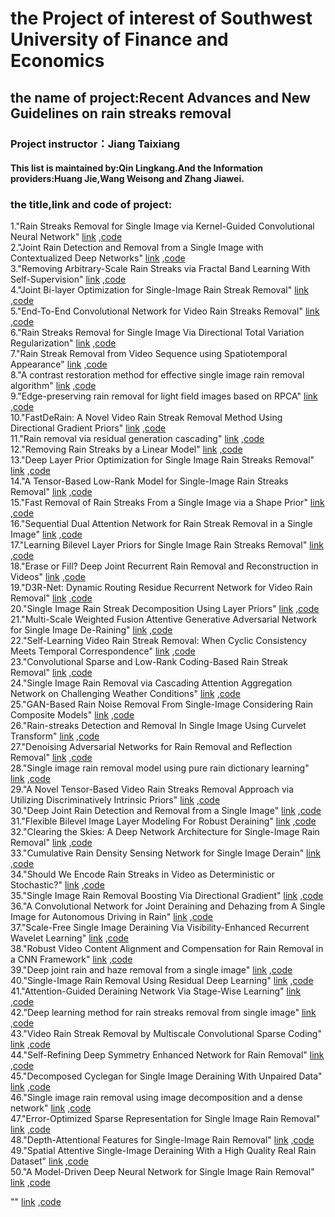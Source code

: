 # the Project of interest of Southwest University of Finance and Economics 
## the name of project:Recent Advances and New Guidelines on rain streaks removal
### Project instructor：Jiang Taixiang 
#### This list is maintained by:Qin Lingkang.And the Information providers:Huang Jie,Wang Weisong and Zhang Jiawei.

### the title,link and code of project:
1."Rain Streaks Removal for Single Image via Kernel-Guided Convolutional Neural Network" [link](https://ieeexplore.ieee.org/stamp/stamp.jsp?arnumber=9173811) ,[code](https://github.com/owuchangyuo/owuchangyuo.github.io/find/2fa2c7121938f1f4a390d510c5febaaf1b264987)</br> 
2."Joint Rain Detection and Removal from a Single Image with Contextualized Deep Networks" [link](https://ieeexplore.ieee.org/stamp/stamp.jsp?arnumber=8627954) ,[code](https://github.com/AlexHex7/alexHex7.github.io/find/1f069a25bb883df6339f59e3bbf92c616c7992d4)</br>
3."Removing Arbitrary-Scale Rain Streaks via Fractal Band Learning With Self-Supervision" [link](https://ieeexplore.ieee.org/stamp/stamp.jsp?arnumber=9096511) ,[code](https://github.com/flyywh/flyywh.github.io/find/710cc0b43693c298ce3551b664a5d6713af3931d)</br>
4."Joint Bi-layer Optimization for Single-Image Rain Streak Removal" [link](https://ieeexplore.ieee.org/stamp/stamp.jsp?arnumber=8237538) ,[code](https://github.com/Ir1d/ir1d/find/5516895b9baa65ade32484ed073b9b2f5e6a2b53)</br>
5."End-To-End Convolutional Network for Video Rain Streaks Removal" [link](https://ieeexplore.ieee.org/stamp/stamp.jsp?arnumber=8803375) ,[code](https://github.com/ShirleyGxd/EEVRSR/find/f48b9958a606cc4f331c9b83dc389f714fdabe10)</br>
6."Rain Streaks Removal for Single Image Via Directional Total Variation Regularization" [link](https://ieeexplore.ieee.org/stamp/stamp.jsp?arnumber=8803245) ,[code](https://github.com/zhaoxile/zhaoxile.github.io/find/34ea79097044da8e64f63fcd1a019db1fa1632ac)</br>
7."Rain Streak Removal from Video Sequence using Spatiotemporal Appearance" [link](https://ieeexplore.ieee.org/stamp/stamp.jsp?arnumber=8946080) ,[code](https://github.com/ebrach/papertitletrends/find/8ca6383e64bf4eef74cf029774eb736fc9bf2da9)</br>
8."A contrast restoration method for effective single image rain removal algorithm" [link](https://ieeexplore.ieee.org/stamp/stamp.jsp?arnumber=8369644) ,[code](https://github.com/Ir1d/lowLevelVision/find/5543032c70443b0bd47755959dc44853d379876f)</br>
9."Edge-preserving rain removal for light field images based on RPCA" [link](https://ieeexplore.ieee.org/stamp/stamp.jsp?arnumber=8096066) ,[code](https://github.com/jchenhkg/jchenhkg.github.io/find/fb40a882f63e0ffaa8691d98842f6d34e3187252)</br>
10."FastDeRain: A Novel Video Rain Streak Removal Method Using Directional Gradient Priors" [link](https://ieeexplore.ieee.org/stamp/stamp.jsp?arnumber=8531762) ,[code](https://github.com/zhaoxile/FastDeRain_-A-Novel-Video-Rain-Streak-Removal-Method-Using-Directional-Gradient-Priors/find/986d5604b9d456015992c4340a28d317f65b9c91)</br>
11."Rain removal via residual generation cascading" [link](https://ieeexplore.ieee.org/stamp/stamp.jsp?arnumber=8305092) ,[code](https://github.com/Ir1d/lowLevelVision/find/5543032c70443b0bd47755959dc44853d379876f)</br>
12."Removing Rain Streaks by a Linear Model" [link](https://ieeexplore.ieee.org/stamp/stamp.jsp?arnumber=9040604) ,[code](https://github.com/chrimerss/RemoteSensingandComputerVision/find/ade86ff4a07f45600597dc9baa4297b94378a5c7)</br>
13."Deep Layer Prior Optimization for Single Image Rain Streaks Removal" [link](https://ieeexplore.ieee.org/stamp/stamp.jsp?arnumber=8461892) ,[code](https://github.com/chrimerss/RemoteSensingandComputerVision/find/ade86ff4a07f45600597dc9baa4297b94378a5c7)</br>
14."A Tensor-Based Low-Rank Model for Single-Image Rain Streaks Removal" [link](https://ieeexplore.ieee.org/stamp/stamp.jsp?arnumber=8744208) ,[code](https://github.com/TaiXiangJiang/Rain-streaks-removal/find/ac2298c1cecfbe037a397dcbef4e6b5468db0ebc)</br>
15."Fast Removal of Rain Streaks From a Single Image via a Shape Prior" [link](https://ieeexplore.ieee.org/stamp/stamp.jsp?arnumber=8488482) ,[code](https://ieeexplore.ieee.org/stamp/stamp.jsp?arnumber=8488482)</br>
16."Sequential Dual Attention Network for Rain Streak Removal in a Single Image" [link](https://ieeexplore.ieee.org/stamp/stamp.jsp?arnumber=9206069) ,[code](https://github.com/fityanul/SDAN-for-Rain-Removal/find/4f3b48a7d6cdd29c64e3976fdd6948e84d16f5c8)</br>
17."Learning Bilevel Layer Priors for Single Image Rain Streaks Removal" [link](https://ieeexplore.ieee.org/stamp/stamp.jsp?arnumber=8586910) ,[code](https://github.com/hongwang01/Video-and-Single-Image-Deraining/find/45cc728a19840498a3f3f7e2af1b2ddb40a25d7d)</br>
18."Erase or Fill? Deep Joint Recurrent Rain Removal and Reconstruction in Videos" [link](https://ieeexplore.ieee.org/stamp/stamp.jsp?arnumber=8578439) ,[code](https://github.com/cvpaperchallenge/CVPR2018_Survey/find/4800c41fb20d8e4bf3997508bd7482251cefe76b)</br>
19."D3R-Net: Dynamic Routing Residue Recurrent Network for Video Rain Removal" [link](https://ieeexplore.ieee.org/stamp/stamp.jsp?arnumber=8464098) ,[code](https://github.com/nnUyi/DerainZoo/find/5bb4e7366a2666a9986c3ba9c44a09739ce11588)</br>
20."Single Image Rain Streak Decomposition Using Layer Priors" [link](https://ieeexplore.ieee.org/stamp/stamp.jsp?arnumber=7934436) ,[code](https://github.com/TaiXiangJiang/Rain-streaks-removal/find/ac2298c1cecfbe037a397dcbef4e6b5468db0ebc)</br>
21."Multi-Scale Weighted Fusion Attentive Generative Adversarial Network for Single Image De-Raining" [link](https://ieeexplore.ieee.org/stamp/stamp.jsp?arnumber=9047869) ,[code](https://github.com/Ir1d/lowLevelVision/find/5543032c70443b0bd47755959dc44853d379876f)</br>
22."Self-Learning Video Rain Streak Removal: When Cyclic Consistency Meets Temporal Correspondence" [link](https://ieeexplore.ieee.org/stamp/stamp.jsp?arnumber=9157394) ,[code](https://github.com/flyywh/CVPR-2020-Self-Rain-Removal/find/360ec08c07873608703ff5e371b4f80fcf92eb5e)</br>
23."Convolutional Sparse and Low-Rank Coding-Based Rain Streak Removal" [link](https://ieeexplore.ieee.org/stamp/stamp.jsp?arnumber=7926728) ,[code](https://github.com/York1996OutLook/countWords/find/da1fbba6b2900149ce730e0611e4d15ceb05a5ee)</br>
24."Single Image Rain Removal via Cascading Attention Aggregation Network on Challenging Weather Conditions" [link](https://ieeexplore.ieee.org/stamp/stamp.jsp?arnumber=8931602) ,[code](https://github.com/wsustcid/Conference_CV_Robotics/find/750efbeb706c7059907082d63c8284d78eb18c25)</br>
25."GAN-Based Rain Noise Removal From Single-Image Considering Rain Composite Models" [link](https://ieeexplore.ieee.org/stamp/stamp.jsp?arnumber=9016251) ,[code](https://github.com/takuro-matsui/ResDerainGAN/find/9979e436ef19e7f0f724cf9d69ca5fe7c1eaebee)</br>
26."Rain-streaks Detection and Removal In Single Image Using Curvelet Transform" [link](https://ieeexplore.ieee.org/stamp/stamp.jsp?arnumber=9035161) ,[code](https://github.com/gorlapraveen/The-Learning-Documentation-Project/find/d752e266e55e0458f329b68aebc0234e538c27bf)</br>
27."Denoising Adversarial Networks for Rain Removal and Reflection Removal" [link](https://ieeexplore.ieee.org/stamp/stamp.jsp?arnumber=8803225) ,[code](https://github.com/Ir1d/lowLevelVision/find/5543032c70443b0bd47755959dc44853d37987)</br>
28."Single image rain removal model using pure rain dictionary learning" [link](https://ieeexplore.ieee.org/stamp/stamp.jsp?arnumber=8826742) ,[code](https://github.com/MoyangSensei/MoyangSensei.github.io/find/5b9c201d99179d3c41becab3aa82585446628b44)</br>
29."A Novel Tensor-Based Video Rain Streaks Removal Approach via Utilizing Discriminatively Intrinsic Priors" [link](https://ieeexplore.ieee.org/stamp/stamp.jsp?arnumber=8099784) ,[code](https://github.com/zhaoxile/FastDeRain_-A-Novel-Video-Rain-Streak-Removal-Method-Using-Directional-Gradient-Priors/find/986d5604b9d456015992c4340a28d317f65b9c91)</br>
30."Deep Joint Rain Detection and Removal from a Single Image" [link](https://ieeexplore.ieee.org/stamp/stamp.jsp?arnumber=8099666) ,[code](https://github.com/AlexHex7/alexHex7.github.io/find/1f069a25bb883df6339f59e3bbf92c616c7992d4)</br>
31."Flexible Bilevel Image Layer Modeling For Robust Deraining" [link](https://ieeexplore.ieee.org/stamp/stamp.jsp?arnumber=9102782) ,[code](https://github.com/wsustcid/Conference_CV_Robotics/find/750efbeb706c7059907082d63c8284d78eb18c25)</br>
32."Clearing the Skies: A Deep Network Architecture for Single-Image Rain Removal" [link](https://ieeexplore.ieee.org/stamp/stamp.jsp?arnumber=7893758) ,[code](https://github.com/zhaoxile/zhaoxile.github.io/find/6f69271708d155042722ea93223bdcee9af69dfd)</br>
33."Cumulative Rain Density Sensing Network for Single Image Derain" [link](https://ieeexplore.ieee.org/stamp/stamp.jsp?arnumber=9001158) ,[code](https://github.com/peylnog/CRDNet/find/a7692bc0a9673390a0ac8da82221ddb34541a967)</br>
34."Should We Encode Rain Streaks in Video as Deterministic or Stochastic?" [link](https://ieeexplore.ieee.org/stamp/stamp.jsp?arnumber=8237537) ,[code](https://github.com/wwzjer/RainRemoval_ICCV2017/find/671c96fafb3252110723bc00eef53a36b29ef252)</br>
35."Single Image Rain Removal Boosting Via Directional Gradient" [link](https://ieeexplore.ieee.org/stamp/stamp.jsp?arnumber=9102800) ,[code](https://github.com/nnUyi/DiG-CoM/find/3d1ea029c2c9d254d2c041dbf96c78464d05f64c)</br>
36."A Convolutional Network for Joint Deraining and Dehazing from A Single Image for Autonomous Driving in Rain" [link](https://ieeexplore.ieee.org/stamp/stamp.jsp?arnumber=8967644) ,[code](https://github.com/Owen-Liuyuxuan/papers_reading_sharing.github.io/find/3800d694ff1fe0370e2ca31a52286a9fe50a1996)</br>
37."Scale-Free Single Image Deraining Via Visibility-Enhanced Recurrent Wavelet Learning" [link](https://ieeexplore.ieee.org/stamp/stamp.jsp?arnumber=8610325) ,[code](https://github.com/hongwang01/Video-and-Single-Image-Deraining/find/45cc728a19840498a3f3f7e2af1b2ddb40a25d7d)</br>
38."Robust Video Content Alignment and Compensation for Rain Removal in a CNN Framework" [link](https://ieeexplore.ieee.org/stamp/stamp.jsp?arnumber=8578756) ,[code](https://github.com/cvpaperchallenge/CVPR2018_Survey/find/28893bf8eef250e0f081015d8aaff97d8cbd77cf)</br>
39."Deep joint rain and haze removal from a single image" [link](https://ieeexplore.ieee.org/stamp/stamp.jsp?arnumber=8545729) ,[code](https://github.com/AlexHex7/alexHex7.github.io/find/1f069a25bb883df6339f59e3bbf92c616c7992d4)</br>
40."Single-Image Rain Removal Using Residual Deep Learning" [link](https://ieeexplore.ieee.org/stamp/stamp.jsp?arnumber=8451612) ,[code](https://github.com/He-jerry/Thesis-/find/3351b85cdd8adf7f502cbb0672fc1c601d507e38)</br>
41."Attention-Guided Deraining Network Via Stage-Wise Learning" [link](https://ieeexplore.ieee.org/stamp/stamp.jsp?arnumber=9053754) ,[code](https://github.com/kuihua/kuijiang.github.io/find/144407c438a0d94157bf5e5d06249655a05fe069)</br>
42."Deep learning method for rain streaks removal from single image" [link](https://ieeexplore.ieee.org/stamp/stamp.jsp?arnumber=9175124) ,[code](https://github.com/York1996OutLook/countWords/find/da1fbba6b2900149ce730e0611e4d15ceb05a5ee)</br>
43."Video Rain Streak Removal by Multiscale Convolutional Sparse Coding" [link](https://ieeexplore.ieee.org/stamp/stamp.jsp?arnumber=8578793) ,[code](https://github.com/MinghanLi/MS-CSC-Rain-Streak-Removal/find/2c576ab49d864469378024de95868cda9540f341)</br>
44."Self-Refining Deep Symmetry Enhanced Network for Rain Removal" [link](https://ieeexplore.ieee.org/stamp/stamp.jsp?arnumber=8803265) ,[code](https://github.com/prismformore/SDSEN/find/815d1afcf8091eed4c3b35e8a3d56b28b7f3979d)</br>
45."Decomposed Cyclegan for Single Image Deraining With Unpaired Data" [link](https://ieeexplore.ieee.org/stamp/stamp.jsp?arnumber=9053123) ,[code](https://github.com/hamsterz0/GAN-Summer2Monsoon/find/f27f101877d462dbcd4ddcd2e9b3db9916a8dfee)</br>
46."Single image rain removal using image decomposition and a dense network" [link](https://ieeexplore.ieee.org/stamp/stamp.jsp?arnumber=8657385) ,[code](https://github.com/TaiXiangJiang/Rain-streaks-removal/find/ac2298c1cecfbe037a397dcbef4e6b5468db0ebc)</br>
47."Error-Optimized Sparse Representation for Single Image Rain Removal" [link](https://ieeexplore.ieee.org/stamp/stamp.jsp?arnumber=7878618) ,[code](https://github.com/TaiXiangJiang/FastDeRain/find/e7a75d80d95a4ab034909b006f9c6d3ccb60e6f5)</br>
48."Depth-Attentional Features for Single-Image Rain Removal" [link](https://ieeexplore.ieee.org/stamp/stamp.jsp?arnumber=8953954) ,[code](https://github.com/xw-hu/DAF-Net/find/2cad3d0907ffc499704683af0f631cff3c357146)</br>
49."Spatial Attentive Single-Image Deraining With a High Quality Real Rain Dataset" [link](https://ieeexplore.ieee.org/stamp/stamp.jsp?arnumber=8953571) ,[code](https://github.com/xinyangDUT/xinyangDUT.github.io/find/ed64b36529ae2a62faf029f0b7f9865d6ac6d3e9)</br>
50."A Model-Driven Deep Neural Network for Single Image Rain Removal" [link](https://ieeexplore.ieee.org/stamp/stamp.jsp?arnumber=9157358) ,[code](https://github.com/Owen-Liuyuxuan/papers_reading_sharing.github.io/find/4302f2b8b6c363e59fe8ae85d1f317ec0f569dfd)</br>


"" [link]() ,[code]()</br>
